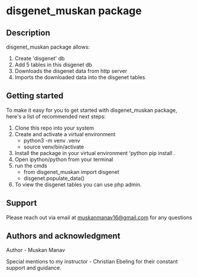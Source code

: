 # disgenet_muskan package

## Description
disgenet_muskan package allows:

1. Create 'disgenet' db 
2. Add 5 tables in this disgenet db 
3. Downloads the disgenet data from http server
4. Imports the downloaded data into the disgenet tables


## Getting started

To make it easy for you to get started with disgenet_muskan package,  here's a list of recommended next steps:

1. Clone this repo into your system 
2. Create and activate a virtual environment
   - python3 -m venv .venv
   - source venv/bin/activate
3. Install the package in your virtual environment
   'python
     pip install . 
4. Open ipython/python from your terminal
5. run the cmds
     - from disgenet_muskan import disgenet
     - disgenet.populate_data()
6. To view the disgenet tables you can use php admin.


## Support
Please reach out via email at muskanmanav16@gmail.com for any questions


## Authors and acknowledgment
Author - Muskan Manav

Special mentions to my instructor - Christian Ebeling for their constant support and guidance.
